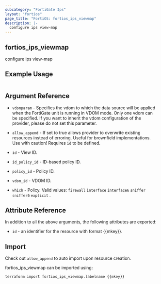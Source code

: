 ```yaml
---
subcategory: "FortiGate Ips"
layout: "fortios"
page_title: "FortiOS: fortios_ips_viewmap"
description: |-
  configure ips view-map
---
```


## fortios_ips_viewmap
configure ips view-map

## Example Usage

```hcl

```

## Argument Reference
* `vdomparam` - Specifies the vdom to which the data source will be applied when the FortiGate unit is running in VDOM mode. Only one vdom can be specified. If you want to inherit the vdom configuration of the provider, please do not set this parameter.
* `allow_append` - If set to true allows provider to overwrite existing resources instead of erroring. Useful for brownfield implementations. Use with caution! Requires `id` to be defined.

* `id` - View ID.
* `id_policy_id` - ID-based policy ID.
* `policy_id` - Policy ID.
* `vdom_id` - VDOM ID.
* `which` - Policy. Valid values: `firewall` `interface` `interface6` `sniffer` `sniffer6` `explicit` .

## Attribute Reference

In addition to all the above arguments, the following attributes are exported:
* `id` - an identifier for the resource with format {{mkey}}.

## Import

Check out `allow_append` to auto import upon resource creation.

fortios_ips_viewmap can be imported using:
```sh
terraform import fortios_ips_viewmap.labelname {{mkey}}
```
